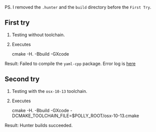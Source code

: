 PS. I removed the `.hunter` and the `build` directory before the `First Try`.

First try
----------

1. Testing without toolchain.
2. Executes

    cmake -H. -Bbuild -GXcode

Result:
Failed to compile the `yaml-cpp` package. Error log is [here](Assets/ErrorLog.txt)

Second try
----------

1. Testing with the `osx-10-13` toolchain.
2. Executes

    cmake -H. -Bbuild -GXcode -DCMAKE_TOOLCHAIN_FILE=$POLLY_ROOT/osx-10-13.cmake

Result:
Hunter builds succeeded.
